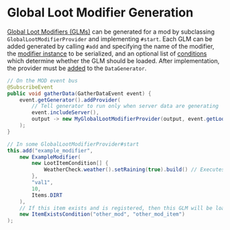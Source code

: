 Global Loot Modifier Generation
===============================

[Global Loot Modifiers (GLMs)][glm] can be generated for a mod by subclassing `GlobalLootModifierProvider` and implementing `#start`. Each GLM can be added generated by calling `#add` and specifying the name of the modifier, the [modifier instance][instance] to be serialized, and an optional list of [conditions] which determine whether the GLM should be loaded. After implementation, the provider must be [added][datagen] to the `DataGenerator`.

```java
// On the MOD event bus
@SubscribeEvent
public void gatherData(GatherDataEvent event) {
    event.getGenerator().addProvider(
        // Tell generator to run only when server data are generating
        event.includeServer(),
        output -> new MyGlobalLootModifierProvider(output, event.getLookupProvider(), MOD_ID)
    );
}

// In some GlobalLootModifierProvider#start
this.add("example_modifier",
    new ExampleModifier(
        new LootItemCondition[] {
            WeatherCheck.weather().setRaining(true).build() // Executes when raining
        },
        "val1",
        10,
        Items.DIRT
    ),
    // If this item exists and is registered, then this GLM will be loaded
    new ItemExistsCondition("other_mod", "other_mod_item")
);
```

[glm]: ../resources/server/glm.md
[conditions]: ../resources/server/conditional.md
[instance]: ../resources/server/glm.md#igloballootmodifier
[datagen]: ../resources/index.md#data-generation
